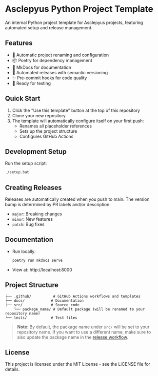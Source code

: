 # Asclepyus Python Project Template

An internal Python project template for Asclepyus projects, featuring automated setup and release management.

## Features

- 🚀 Automatic project renaming and configuration
- 📦 Poetry for dependency management
- 📝 MkDocs for documentation
- 🔄 Automated releases with semantic versioning
- ✨ Pre-commit hooks for code quality
- 🧪 Ready for testing

## Quick Start

1. Click the "Use this template" button at the top of this repository
2. Clone your new repository
3. The template will automatically configure itself on your first push:
   - Renames all placeholder references
   - Sets up the project structure
   - Configures GitHub Actions

## Development Setup

Run the setup script:
```bash
./setup.bat
```

## Creating Releases

Releases are automatically created when you push to main. The version bump is determined by PR labels and/or description:
- `major`: Breaking changes
- `minor`: New features
- `patch`: Bug fixes

## Documentation

- Run locally:
  ```bash
  poetry run mkdocs serve
  ```
- View at: http://localhost:8000

## Project Structure

```
├── .github/          # GitHub Actions workflows and templates
├── docs/            # Documentation
├── src/             # Source code
    └── package_name/ # Default package (will be renamed to your repository name)
└── tests/           # Test files
```

> **Note**: By default, the package name under `src/` will be set to your repository name. If you want to use a different name, make sure to also update the package name in the [release workflow](.github/workflows/release.yml#L34).

## License

This project is licensed under the MIT License - see the LICENSE file for details.
